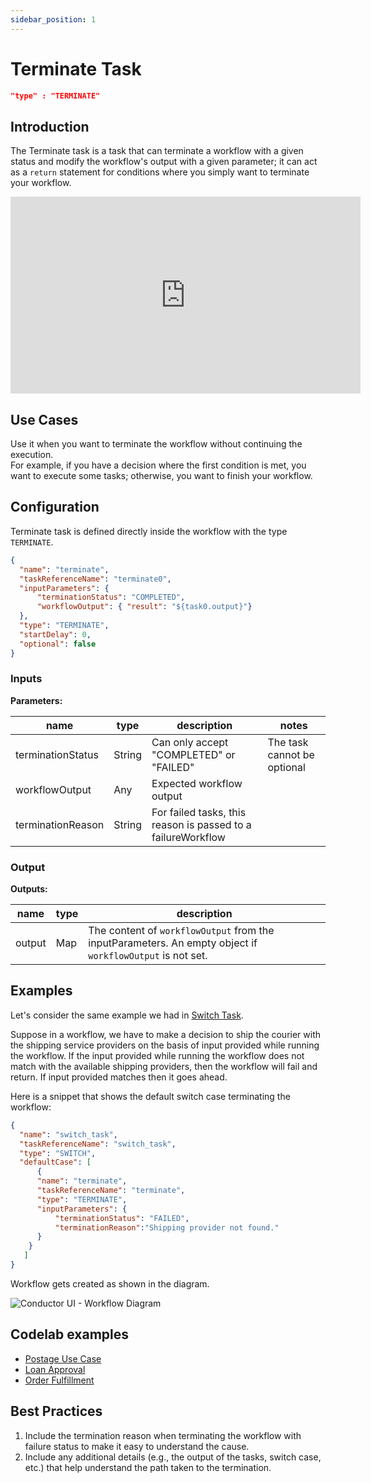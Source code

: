 ```yaml
---
sidebar_position: 1
---
```

# Terminate Task

```json
"type" : "TERMINATE"
```
## Introduction
The Terminate task is a task that can terminate a workflow with a given status and modify the workflow's output with a given parameter; it can act as a `return` statement for conditions where you simply want to terminate your workflow. 

<p align="center"><iframe width="560" height="315" src="https://www.youtube.com/embed/FdH0nSgtc0Q" title="YouTube video player" frameborder="0" allow="accelerometer; autoplay; clipboard-write; encrypted-media; gyroscope; picture-in-picture" allowfullscreen></iframe></p>

## Use Cases
Use it when you want to terminate the workflow without continuing the execution.  
For example, if you have a decision where the first condition is met, you want to execute some tasks; 
otherwise, you want to finish your workflow.

## Configuration

Terminate task is defined directly inside the workflow with the type
`TERMINATE`.

```json
{
  "name": "terminate",
  "taskReferenceName": "terminate0",
  "inputParameters": {
      "terminationStatus": "COMPLETED",
      "workflowOutput": { "result": "${task0.output}"}
  },
  "type": "TERMINATE",
  "startDelay": 0,
  "optional": false
}
```

### Inputs

**Parameters:**

|name|type|description|notes|
|---|---|---|---|
|terminationStatus|String|Can only accept "COMPLETED" or "FAILED"|The task cannot be optional|
|workflowOutput|Any|Expected workflow output||
|terminationReason|String| For failed tasks, this reason is passed to a failureWorkflow|

### Output

**Outputs:**

|name|type|description|
|---|---|---|
|output|Map|The content of `workflowOutput` from the inputParameters. An empty object if `workflowOutput` is not set.|

## Examples

Let's consider the same example we had in [Switch Task](/docs_old/reference-docs/switch-task).

Suppose in a workflow, we have to make a decision to ship the courier with the shipping
service providers on the basis of input provided while running the workflow.
If the input provided while running the workflow does not match with the available
shipping providers, then the workflow will fail and return. If input provided 
matches then it goes ahead.

Here is a snippet that shows the default switch case terminating the workflow:

```json
{
  "name": "switch_task",
  "taskReferenceName": "switch_task",
  "type": "SWITCH",
  "defaultCase": [
      {
      "name": "terminate",
      "taskReferenceName": "terminate",
      "type": "TERMINATE",
      "inputParameters": {
          "terminationStatus": "FAILED",
          "terminationReason":"Shipping provider not found."
      }      
    }
   ]
}
```

Workflow gets created as shown in the diagram.

![Conductor UI - Workflow Diagram](/img/tutorial/Terminate_Task.png)

## Codelab examples

* [Postage Use Case](/content/docs/usecases/US_post_office)
* [Loan Approval](/content/docs/usecases/finance)
* [Order Fulfillment](/content/docs/codelab/orderfulfillment5#terminate-task)


## Best Practices
1. Include the termination reason when terminating the workflow with failure status to make it easy to understand the cause.
2. Include any additional details (e.g., the output of the tasks, switch case, etc.) that help understand the path taken to the termination.
